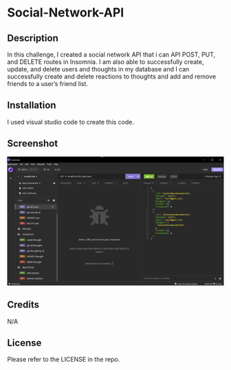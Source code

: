 # Social-Network-API

## Description

In this challenge, I created a social network API that i can API POST, PUT, and DELETE routes in Insomnia. I am also able to successfully create, update, and delete users and thoughts in my database and I can successfully create and delete reactions to thoughts and add and remove friends to a user’s friend list.

## Installation

I used visual studio code to create this code.

## Screenshot

<img src="apiscreenshot.png">

## Credits

N/A

## License 

Please refer to the LICENSE in the repo.

